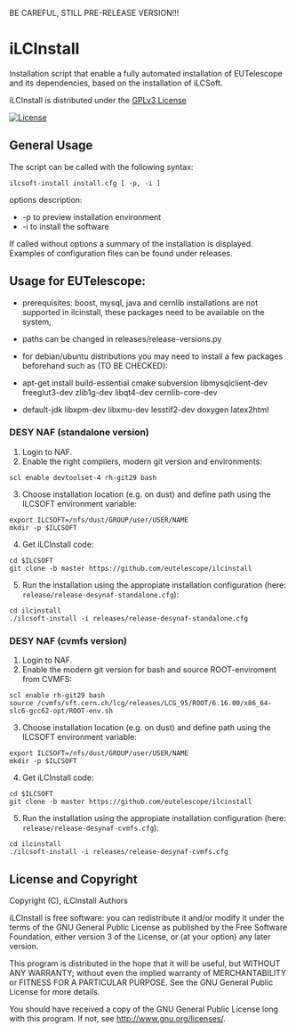 
BE CAREFUL, STILL PRE-RELEASE VERSION!!!

# iLCInstall

Installation script that enable a fully automated installation of EUTelescope and its dependencies, based on the installation of iLCSoft.

iLCInstall is distributed under the [GPLv3 License](http://www.gnu.org/licenses/gpl-3.0.en.html)

[![License](https://www.gnu.org/graphics/gplv3-127x51.png)](https://www.gnu.org/licenses/gpl-3.0.en.html)


## General Usage

The script can be called with the following syntax:
```
ilcsoft-install install.cfg [ -p, -i ]
```
options description:
* -p to preview installation environment
* -i to install the software

If called without options a summary of the installation is displayed. Examples of configuration files can be found under releases.


## Usage for EUTelescope:

* prerequisites: boost, mysql, java and cernlib installations are not supported in ilcinstall, these packages need to be available on the system, 
* paths can be changed in releases/release-versions.py

* for debian/ubuntu distributions you may need to install a few packages beforehand such as (TO BE CHECKED):
* apt-get install build-essential cmake subversion libmysqlclient-dev freeglut3-dev zlib1g-dev libqt4-dev cernlib-core-dev 
* default-jdk libxpm-dev libxmu-dev lesstif2-dev doxygen latex2html


### DESY NAF (standalone version)

1. Login to NAF.
2. Enable the right compilers, modern git version and environments:
```
scl enable devtoolset-4 rh-git29 bash
```
3. Choose installation location (e.g. on dust) and define path using the ILCSOFT environment variable: 
```
export ILCSOFT=/nfs/dust/GROUP/user/USER/NAME
mkdir -p $ILCSOFT
```
4. Get iLCInstall code:
```
cd $ILCSOFT
git clone -b master https://github.com/eutelescope/ilcinstall
```
5. Run the installation using the appropiate installation configuration (here: ```release/release-desynaf-standalone.cfg```):
```
cd ilcinstall
./ilcsoft-install -i releases/release-desynaf-standalone.cfg
```

### DESY NAF (cvmfs version)

1. Login to NAF.
2. Enable the modern git version for bash and source ROOT-enviroment from CVMFS:
```
scl enable rh-git29 bash
source /cvmfs/sft.cern.ch/lcg/releases/LCG_95/ROOT/6.16.00/x86_64-slc6-gcc62-opt/ROOT-env.sh
```
3. Choose installation location (e.g. on dust) and define path using the ILCSOFT environment variable:
```
export ILCSOFT=/nfs/dust/GROUP/user/USER/NAME
mkdir -p $ILCSOFT
```
4. Get iLCInstall code:
```
cd $ILCSOFT
git clone -b master https://github.com/eutelescope/ilcinstall
```
5. Run the installation	using the appropiate installation configuration	(here: ```release/release-desynaf-cvmfs.cfg```):
```
cd ilcinstall
./ilcsoft-install -i releases/release-desynaf-cvmfs.cfg
```



## License and Copyright
Copyright (C), iLCInstall Authors

iLCInstall is free software: you can redistribute it and/or modify it under the terms of the GNU General Public License as published by the Free Software Foundation, either version 3 of the License, or (at your option) any later version.

This program is distributed in the hope that it will be useful, but WITHOUT ANY WARRANTY; without even the implied warranty of MERCHANTABILITY or FITNESS FOR A PARTICULAR PURPOSE.  See the GNU General Public License for more details.

You should have received a copy of the GNU General Public License long with this program.  If not, see <http://www.gnu.org/licenses/>.
